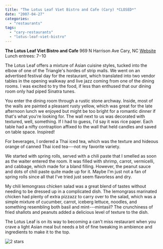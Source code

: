 ```yaml
---
title: "The Lotus Leaf Viet Bistro and Cafe (Cary) *CLOSED*"
date: "2007-04-27"
categories:
  - "restaurants"
tags:
  - "cary-restaurants"
  - "lotus-leaf-viet-bistro"
---
```


**The Lotus Leaf Viet Bistro and Cafe** 969 N Harrison Ave Cary, NC [Website](www.lotusleafcafe.com) Lunch entrees: $7-$10

The Lotus Leaf offers a mixture of Asian cuisine styles, tucked into the elbow of one of the Triangle's hordes of strip malls. We went on an advertised festival day for the restaurant, which translated into two vendor tables in the opening walkway and live jazz coming from one of the dining rooms. I was excited to try the food, if less than enthused that our dining room only had piped Sinatra tunes.

You enter the dining room through a rustic stone archway. Inside, most of the walls are painted a pleasant rusty yellow, which was great for the late afternoon lunch we enjoyed but might be too bright for a romantic dinner if that's what you're looking for. The wall next to us was decorated with textured, well, something. If I had to guess, I'd say it was rice paper. Each table had a nifty contraption affixed to the wall that held candles and saved on table space. Inspired!

For beverages, I ordered a Thai iced tea, which was the texture and hideous orange of canned Thai iced tea---not my favorite variety.

We started with spring rolls, served with a chili paste that I smelled as soon as the waiter entered the room. It was filled with shrimp, carrot, vermicelli, and cabbage, which made for a bland filling. However, the peanut sauce and dots of chili paste quite made up for it. Maybe I'm just not a fan of spring rolls since all that I've tried just seem flavorless and dry.

My chili lemongrass chicken salad was a great blend of tastes without needing to be dressed up in a complicated dish. The lemongrass marinated chicken had plenty of extra pizzazz to carry over to the salad, which was a simple mixture of cucumber, carrot, iceberg lettuce, noodles, and something resembling both basil and mint---mintasil? The crunchiness of fried shallots and peanuts added a delicious level of texture to the dish.

The Lotus Leaf is on its way to becoming a can't miss restaurant when you crave a light Asian meal but needs a bit of fine tweaking in ambience and ingredients to make it to the top.

![2 stars](http://s3.amazonaws.com/thegourmez-wpmedia/2009/02/rating_chicken11.gif "rating_chicken11")
